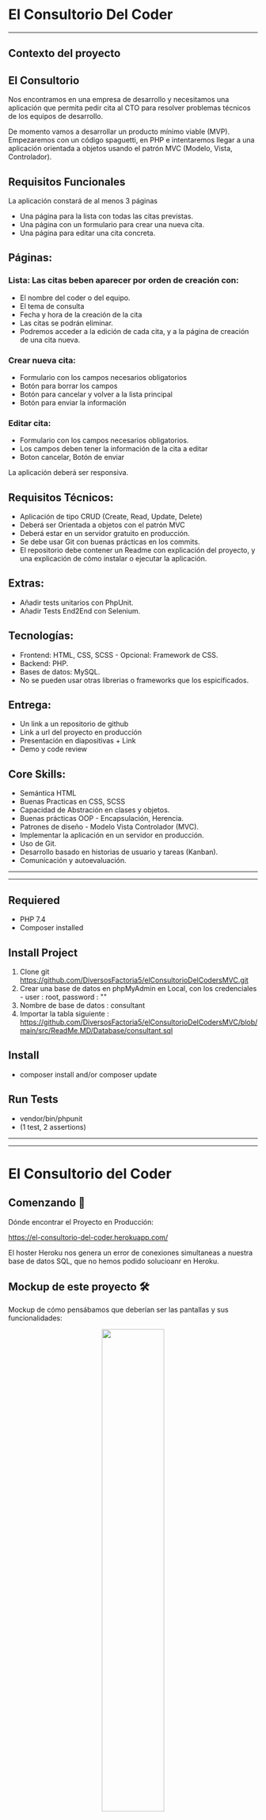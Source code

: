 El Consultorio Del Coder
========================

***

## Contexto del proyecto


## El Consultorio

Nos encontramos en una empresa de desarrollo y necesitamos una aplicación que permita pedir cita al CTO para resolver problemas técnicos de los equipos de desarrollo.

De momento vamos a desarrollar un producto mínimo viable (MVP). Empezaremos con un código spaguetti, en PHP e intentaremos llegar a una aplicación orientada a objetos usando el 
patrón MVC (Modelo, Vista, Controlador).


## Requisitos Funcionales


La aplicación constará de al menos 3 páginas
<ul>
<li>Una página para la lista con todas las citas previstas.</li>
<li>Una página con un formulario para crear una nueva cita.</li>
<li>Una página para editar una cita concreta.</li>
</ul>


## Páginas:

### Lista: Las citas beben aparecer por orden de creación con:
<ul>
<li>El nombre del coder o del equipo.</li>
<li>El tema de consulta</li>
<li>Fecha y hora de la creación de la cita</li>
<li>Las citas se podrán eliminar.</li>
<li>Podremos acceder a la edición de cada cita, y a la página de creación de una cita nueva.</li>
</ul>

### Crear nueva cita:
<ul>
<li>Formulario con los campos necesarios obligatorios</li>
<li>Botón para borrar los campos</li>
<li>Botón para cancelar y volver a la lista principal</li>
<li>Botón para enviar la información</li>
</ul>


### Editar cita:
<ul>
<li>Formulario con los campos necesarios obligatorios.</li>
<li>Los campos deben tener la información de la cita a editar</li>
<li>Boton cancelar, Botón de enviar</li>
</ul>


La aplicación deberá ser responsiva.


## Requisitos Técnicos:
<ul>
<li>Aplicación de tipo CRUD (Create, Read, Update, Delete)</li>
<li>Deberá ser Orientada a objetos con el patrón MVC</li>
<li>Deberá estar en un servidor gratuito en producción.</li>
<li>Se debe usar Git con buenas prácticas en los commits.</li>
<li>El repositorio debe contener un Readme con explicación del proyecto, y una explicación de cómo instalar o ejecutar la aplicación.</li>
</ul>


## Extras:
<ul>
<li>Añadir tests unitarios con PhpUnit.</li>
<li>Añadir Tests End2End con Selenium.</li>
</ul>


## Tecnologías:
<ul>
<li>Frontend: HTML, CSS, SCSS - Opcional: Framework de CSS.</li>
<li>Backend: PHP.</li>
<li>Bases de datos: MySQL.</li>
<li>No se pueden usar otras librerias o frameworks que los espicificados.</li>
</ul>


## Entrega:
<ul>
<li> Un link a un repositorio de github</li>
<li>Link a url del proyecto en producción</li>
<li>Presentación en diapositivas + Link</li>
<li>Demo y code review</li>
</ul>


## Core Skills:
<ul>
  <li>Semántica HTML</li>
  <li>Buenas Practicas en CSS, SCSS</li>
  <li>Capacidad de Abstración en clases y objetos.</li>
  <li>Buenas prácticas OOP - Encapsulación, Herencia.</li>
  <li>Patrones de diseño - Modelo Vista Controlador (MVC).</li>
  <li>Implementar la aplicación en un servidor en producción.</li>
  <li>Uso de Git.</li>
  <li>Desarrollo basado en historias de usuario y tareas (Kanban).</li>
  <li>Comunicación y autoevaluación.</li>
</ul>


***
***


## Requiered

- PHP 7.4
- Composer installed


## Install Project

1. Clone git https://github.com/DiversosFactoria5/elConsultorioDelCodersMVC.git
2. Crear una base de datos en phpMyAdmin en Local, con los credenciales - user : root, password : ""
3. Nombre de base de datos : consultant
4. Importar la tabla siguiente : https://github.com/DiversosFactoria5/elConsultorioDelCodersMVC/blob/main/src/ReadMe.MD/Database/consultant.sql


## Install

- composer install and/or composer update

## Run Tests

- vendor/bin/phpunit 
- (1 test, 2 assertions)


***
***


# El Consultorio del Coder


## Comenzando 🚀

Dónde encontrar el Proyecto en Producción:

https://el-consultorio-del-coder.herokuapp.com/

El hoster Heroku nos genera un error de conexiones simultaneas a nuestra base de datos SQL, que no hemos podido solucioanr en Heroku.


## Mockup de este proyecto 🛠️

Mockup de cómo pensábamos que deberían ser las pantallas y sus funcionalidades:

<p align="center"> 
  <img src="./img/README.md/mockupReadMe.JPG?raw=true" width=50%>
</p>


## Capturas Pantallas formato Móvil ⚙️

<p align="center"> 
  <img src="./img/README.md/landingPageReadMe.JPG?raw=true" width=25%>
  <img src="./img/README.md/Main1ReadMe.JPG?raw=true" width=25%>
  <img src="./img/README.md/Main2ReadMe.JPG?raw=true" width=25%>
  <img src="./img/README.md/endingPage1ReadMe.JPG?raw=true" width=25%>
  <img src="./img/README.md/endingPage2ReadMe.JPG?raw=true" width=25%>
</p>


## Capturas Pantallas formato Desktop ⚙️

<p align="center"> 
  <img src="./img/README.md/landingPageReadMeIpad.JPG?raw=true" width=40%>
  <img src="./img/README.md/Main1ReadMeIpad.JPG?raw=true" width=40%>
  <img src="./img/README.md/Main2ReadMeIpad.JPG?raw=true" width=40%>
  <img src="./img/README.md/endingPage1ReadMeIpad.JPG?raw=true" width=40%>
  <img src="./img/README.md/endingPage2ReadMeIpad.JPG?raw=true" width=40%>
</p>


## Herramientas usadas en este proyecto 🛠️
<ul>
  <li>Visual Studio Code</li>
  <li>Trello</li>
  <li>Figma</li>
  <li>Metodologías Ágiles</li>
  <li>Balsamiq</li>
  <li>Planning Poker</li>
  <li>GoogleDocs</li>
  <li>GoogleFonts</li>
  <li>Zoom</li>
  <li>MVC</li>
  <li>PDO</li>
  <li>HEROKU</li>
  <li>SQL</li>
  <li>PHPMyAdmin</li>
</ul>


## Licencias Utilizadas 🛠️

xxxxxxxxxxxxxxxxxxxxxxxxxxxxxxxxxxxxxxxxxxxxxxxxxx


## Autores ✒️
<ul>
  <li>Amr</li>
  <li>Andrea</li>
  <li>Andres - Scrum Master</li>
  <li>Jael</li>
  <li>Jose Miguel - Product Owner</li>
  <li>Sergi</li>
</ul>

También pueden mirar la lista de todos los [contribuyentes](https://github.com/DiversosFactoria5/elConsultorioDelCodersMVC/graphs/contributors) quienes han participado en este proyecto.  


